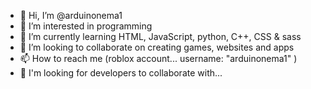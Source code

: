 - 👋 Hi, I’m @arduinonema1
- 👀 I’m interested in programming
- 🌱 I’m currently learning HTML, JavaScript, python, C++, CSS & sass
- 💞️ I’m looking to collaborate on creating games, websites and apps
- 📫 How to reach me (roblox account... username: "arduinonema1" )
- 👀 I'm looking for developers to collaborate with...

<!---
arduinonema1/arduinonema1 is a ✨ special ✨ repository because its `README.md` (this file) appears on your GitHub profile.
You can click the Preview link to take a look at your changes.
--->
